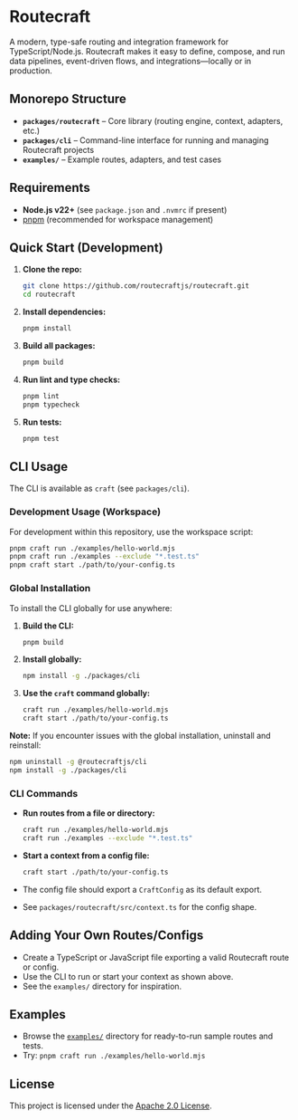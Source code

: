 # Routecraft

A modern, type-safe routing and integration framework for TypeScript/Node.js. Routecraft makes it easy to define, compose, and run data pipelines, event-driven flows, and integrations—locally or in production.

## Monorepo Structure

- **`packages/routecraft`** – Core library (routing engine, context, adapters, etc.)
- **`packages/cli`** – Command-line interface for running and managing Routecraft projects
- **`examples/`** – Example routes, adapters, and test cases

## Requirements

- **Node.js v22+** (see `package.json` and `.nvmrc` if present)
- [pnpm](https://pnpm.io/) (recommended for workspace management)

## Quick Start (Development)

1. **Clone the repo:**

   ```sh
   git clone https://github.com/routecraftjs/routecraft.git
   cd routecraft
   ```

2. **Install dependencies:**

   ```sh
   pnpm install
   ```

3. **Build all packages:**

   ```sh
   pnpm build
   ```

4. **Run lint and type checks:**

   ```sh
   pnpm lint
   pnpm typecheck
   ```

5. **Run tests:**
   ```sh
   pnpm test
   ```

## CLI Usage

The CLI is available as `craft` (see `packages/cli`).

### Development Usage (Workspace)

For development within this repository, use the workspace script:

```sh
pnpm craft run ./examples/hello-world.mjs
pnpm craft run ./examples --exclude "*.test.ts"
pnpm craft start ./path/to/your-config.ts
```

### Global Installation

To install the CLI globally for use anywhere:

1. **Build the CLI:**

   ```sh
   pnpm build
   ```

2. **Install globally:**

   ```sh
   npm install -g ./packages/cli
   ```

3. **Use the `craft` command globally:**
   ```sh
   craft run ./examples/hello-world.mjs
   craft start ./path/to/your-config.ts
   ```

**Note:** If you encounter issues with the global installation, uninstall and reinstall:

```sh
npm uninstall -g @routecraftjs/cli
npm install -g ./packages/cli
```

### CLI Commands

- **Run routes from a file or directory:**

  ```sh
  craft run ./examples/hello-world.mjs
  craft run ./examples --exclude "*.test.ts"
  ```

- **Start a context from a config file:**

  ```sh
  craft start ./path/to/your-config.ts
  ```

- The config file should export a `CraftConfig` as its default export.
- See `packages/routecraft/src/context.ts` for the config shape.

## Adding Your Own Routes/Configs

- Create a TypeScript or JavaScript file exporting a valid Routecraft route or config.
- Use the CLI to run or start your context as shown above.
- See the `examples/` directory for inspiration.

## Examples

- Browse the [`examples/`](./examples) directory for ready-to-run sample routes and tests.
- Try: `pnpm craft run ./examples/hello-world.mjs`

## License

This project is licensed under the [Apache 2.0 License](./LICENSE).
